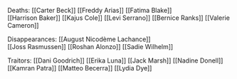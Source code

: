 Deaths:
	[[Carter Beck]]
	[[Freddy Arias]]
	[[Fatima Blake]]	
	[[Harrison Baker]]
	[[Kajus Cole]]
	[[Levi Serrano]]
	[[Bernice Ranks]]
	[[Valerie Cameron]]

Disappearances:
	[[August Nicodème Lachance]]	
	[[Joss Rasmussen]]
	[[Roshan Alonzo]]
	[[Sadie Wilhelm]]

Traitors:
	[[Dani Goodrich]]
	[[Erika Luna]]
	[[Jack Marsh]]
	[[Nadine Donell]]
	[[Kamran Patra]]
	[[Matteo Becerra]]
	[[Lydia Dye]]


